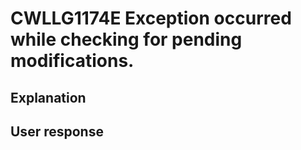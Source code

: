 # CWLLG1174E Exception occurred while checking for pending modifications.

## Explanation

## User response